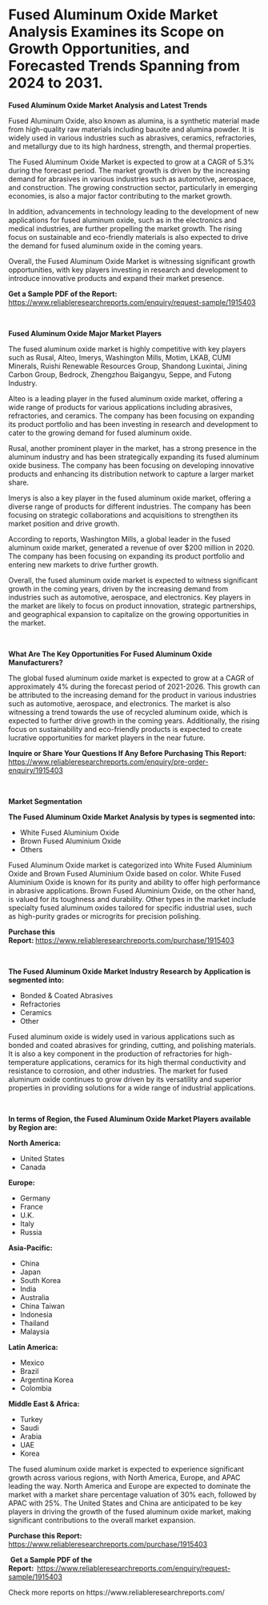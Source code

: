 <p><h1>Fused Aluminum Oxide Market Analysis Examines its Scope on Growth Opportunities, and Forecasted Trends Spanning from 2024 to 2031.</h1></p><p><strong>Fused Aluminum Oxide Market Analysis and Latest Trends</strong></p>
<p><p>Fused Aluminum Oxide, also known as alumina, is a synthetic material made from high-quality raw materials including bauxite and alumina powder. It is widely used in various industries such as abrasives, ceramics, refractories, and metallurgy due to its high hardness, strength, and thermal properties.</p><p>The Fused Aluminum Oxide Market is expected to grow at a CAGR of 5.3% during the forecast period. The market growth is driven by the increasing demand for abrasives in various industries such as automotive, aerospace, and construction. The growing construction sector, particularly in emerging economies, is also a major factor contributing to the market growth.</p><p>In addition, advancements in technology leading to the development of new applications for fused aluminum oxide, such as in the electronics and medical industries, are further propelling the market growth. The rising focus on sustainable and eco-friendly materials is also expected to drive the demand for fused aluminum oxide in the coming years.</p><p>Overall, the Fused Aluminum Oxide Market is witnessing significant growth opportunities, with key players investing in research and development to introduce innovative products and expand their market presence.</p></p>
<p><strong>Get a Sample PDF of the Report:&nbsp;</strong> <a href="https://www.reliableresearchreports.com/enquiry/request-sample/1915403">https://www.reliableresearchreports.com/enquiry/request-sample/1915403</a></p>
<p>&nbsp;</p>
<p><strong>Fused Aluminum Oxide Major Market Players</strong></p>
<p><p>The fused aluminum oxide market is highly competitive with key players such as Rusal, Alteo, Imerys, Washington Mills, Motim, LKAB, CUMI Minerals, Ruishi Renewable Resources Group, Shandong Luxintai, Jining Carbon Group, Bedrock, Zhengzhou Baigangyu, Seppe, and Futong Industry.</p><p>Alteo is a leading player in the fused aluminum oxide market, offering a wide range of products for various applications including abrasives, refractories, and ceramics. The company has been focusing on expanding its product portfolio and has been investing in research and development to cater to the growing demand for fused aluminum oxide.</p><p>Rusal, another prominent player in the market, has a strong presence in the aluminum industry and has been strategically expanding its fused aluminum oxide business. The company has been focusing on developing innovative products and enhancing its distribution network to capture a larger market share.</p><p>Imerys is also a key player in the fused aluminum oxide market, offering a diverse range of products for different industries. The company has been focusing on strategic collaborations and acquisitions to strengthen its market position and drive growth.</p><p>According to reports, Washington Mills, a global leader in the fused aluminum oxide market, generated a revenue of over $200 million in 2020. The company has been focusing on expanding its product portfolio and entering new markets to drive further growth.</p><p>Overall, the fused aluminum oxide market is expected to witness significant growth in the coming years, driven by the increasing demand from industries such as automotive, aerospace, and electronics. Key players in the market are likely to focus on product innovation, strategic partnerships, and geographical expansion to capitalize on the growing opportunities in the market.</p></p>
<p>&nbsp;</p>
<p><strong>What Are The Key Opportunities For Fused Aluminum Oxide Manufacturers?</strong></p>
<p><p>The global fused aluminum oxide market is expected to grow at a CAGR of approximately 4% during the forecast period of 2021-2026. This growth can be attributed to the increasing demand for the product in various industries such as automotive, aerospace, and electronics. The market is also witnessing a trend towards the use of recycled aluminum oxide, which is expected to further drive growth in the coming years. Additionally, the rising focus on sustainability and eco-friendly products is expected to create lucrative opportunities for market players in the near future.</p></p>
<p><strong>Inquire or Share Your Questions If Any Before Purchasing This Report:</strong> <a href="https://www.reliableresearchreports.com/enquiry/pre-order-enquiry/1915403">https://www.reliableresearchreports.com/enquiry/pre-order-enquiry/1915403</a></p>
<p>&nbsp;</p>
<p><strong>Market Segmentation</strong></p>
<p><strong>The Fused Aluminum Oxide Market Analysis by types is segmented into:</strong></p>
<p><ul><li>White Fused Aluminium Oxide</li><li>Brown Fused Aluminium Oxide</li><li>Others</li></ul></p>
<p><p>Fused Aluminum Oxide market is categorized into White Fused Aluminium Oxide and Brown Fused Aluminium Oxide based on color. White Fused Aluminium Oxide is known for its purity and ability to offer high performance in abrasive applications. Brown Fused Aluminium Oxide, on the other hand, is valued for its toughness and durability. Other types in the market include specialty fused aluminum oxides tailored for specific industrial uses, such as high-purity grades or microgrits for precision polishing.</p></p>
<p><strong>Purchase this Report:&nbsp;</strong><a href="https://www.reliableresearchreports.com/purchase/1915403">https://www.reliableresearchreports.com/purchase/1915403</a></p>
<p>&nbsp;</p>
<p><strong>The Fused Aluminum Oxide Market Industry Research by Application is segmented into:</strong></p>
<p><ul><li>Bonded & Coated Abrasives</li><li>Refractories</li><li>Ceramics</li><li>Other</li></ul></p>
<p><p>Fused aluminum oxide is widely used in various applications such as bonded and coated abrasives for grinding, cutting, and polishing materials. It is also a key component in the production of refractories for high-temperature applications, ceramics for its high thermal conductivity and resistance to corrosion, and other industries. The market for fused aluminum oxide continues to grow driven by its versatility and superior properties in providing solutions for a wide range of industrial applications.</p></p>
<p>&nbsp;</p>
<p><strong>In terms of Region, the Fused Aluminum Oxide Market Players available by Region are:</strong></p>
<p>
    <p> <strong> North America: </strong>
        <ul>
            <li>United States</li>
            <li>Canada</li>
        </ul>
        </p> 
    <p> <strong> Europe: </strong>
        <ul>
            <li>Germany</li>
            <li>France</li>
            <li>U.K.</li>
            <li>Italy</li>
            <li>Russia</li>
        </ul>
        </p> 
    <p> <strong> Asia-Pacific: </strong>
        <ul>
            <li>China</li>
            <li>Japan</li>
            <li>South Korea</li>
            <li>India</li>
            <li>Australia</li>
            <li>China Taiwan</li>
            <li>Indonesia</li>
            <li>Thailand</li>
            <li>Malaysia</li>
        </ul>
        </p> 
    <p> <strong> Latin America: </strong>
        <ul>
            <li>Mexico</li>
            <li>Brazil</li>
            <li>Argentina Korea</li>
            <li>Colombia</li>
        </ul>
        </p> 
    <p> <strong> Middle East & Africa: </strong>
        <ul>
            <li>Turkey</li>
            <li>Saudi</li>
            <li>Arabia</li>
            <li>UAE</li>
            <li>Korea</li>
        </ul>
    </p>
    </p>
<p><p>The fused aluminum oxide market is expected to experience significant growth across various regions, with North America, Europe, and APAC leading the way. North America and Europe are expected to dominate the market with a market share percentage valuation of 30% each, followed by APAC with 25%. The United States and China are anticipated to be key players in driving the growth of the fused aluminum oxide market, making significant contributions to the overall market expansion.</p></p>
<p><strong>Purchase this Report: </strong><a href="https://www.reliableresearchreports.com/purchase/1915403">https://www.reliableresearchreports.com/purchase/1915403</a></p>
<p>&nbsp;<strong>Get a Sample PDF of the Report:&nbsp;&nbsp;</strong><a href="https://www.reliableresearchreports.com/enquiry/request-sample/1915403">https://www.reliableresearchreports.com/enquiry/request-sample/1915403</a></p>
<p><strong></strong></p>
<p>Check more reports on https://www.reliableresearchreports.com/</p>